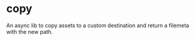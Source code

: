 # copy
An async lib to copy assets to a custom destination and return a filemeta with the new path.
